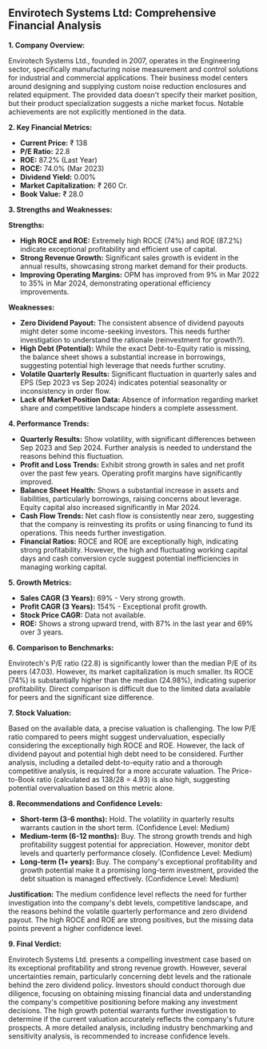 ## Envirotech Systems Ltd: Comprehensive Financial Analysis

**1. Company Overview:**

Envirotech Systems Ltd., founded in 2007, operates in the Engineering sector, specifically manufacturing noise measurement and control solutions for industrial and commercial applications.  Their business model centers around designing and supplying custom noise reduction enclosures and related equipment.  The provided data doesn't specify their market position, but their product specialization suggests a niche market focus.  Notable achievements are not explicitly mentioned in the data.

**2. Key Financial Metrics:**

* **Current Price:** ₹ 138
* **P/E Ratio:** 22.8
* **ROE:** 87.2% (Last Year)
* **ROCE:** 74.0% (Mar 2023)
* **Dividend Yield:** 0.00%
* **Market Capitalization:** ₹ 260 Cr.
* **Book Value:** ₹ 28.0

**3. Strengths and Weaknesses:**

**Strengths:**

* **High ROCE and ROE:**  Extremely high ROCE (74%) and ROE (87.2%) indicate exceptional profitability and efficient use of capital.
* **Strong Revenue Growth:**  Significant sales growth is evident in the annual results, showcasing strong market demand for their products.
* **Improving Operating Margins:** OPM has improved from 9% in Mar 2022 to 35% in Mar 2024, demonstrating operational efficiency improvements.

**Weaknesses:**

* **Zero Dividend Payout:** The consistent absence of dividend payouts might deter some income-seeking investors.  This needs further investigation to understand the rationale (reinvestment for growth?).
* **High Debt (Potential):** While the exact Debt-to-Equity ratio is missing, the balance sheet shows a substantial increase in borrowings, suggesting potential high leverage that needs further scrutiny.
* **Volatile Quarterly Results:**  Significant fluctuation in quarterly sales and EPS (Sep 2023 vs Sep 2024) indicates potential seasonality or inconsistency in order flow.
* **Lack of Market Position Data:**  Absence of information regarding market share and competitive landscape hinders a complete assessment.


**4. Performance Trends:**

* **Quarterly Results:** Show volatility, with significant differences between Sep 2023 and Sep 2024.  Further analysis is needed to understand the reasons behind this fluctuation.
* **Profit and Loss Trends:**  Exhibit strong growth in sales and net profit over the past few years.  Operating profit margins have significantly improved.
* **Balance Sheet Health:** Shows a substantial increase in assets and liabilities, particularly borrowings, raising concerns about leverage.  Equity capital also increased significantly in Mar 2024.
* **Cash Flow Trends:** Net cash flow is consistently near zero, suggesting that the company is reinvesting its profits or using financing to fund its operations.  This needs further investigation.
* **Financial Ratios:** ROCE and ROE are exceptionally high, indicating strong profitability.  However, the high and fluctuating working capital days and cash conversion cycle suggest potential inefficiencies in managing working capital.

**5. Growth Metrics:**

* **Sales CAGR (3 Years):** 69% -  Very strong growth.
* **Profit CAGR (3 Years):** 154% -  Exceptional profit growth.
* **Stock Price CAGR:** Data not available.
* **ROE:**  Shows a strong upward trend, with 87% in the last year and 69% over 3 years.

**6. Comparison to Benchmarks:**

Envirotech's P/E ratio (22.8) is significantly lower than the median P/E of its peers (47.03).  However, its market capitalization is much smaller.  Its ROCE (74%) is substantially higher than the median (24.98%), indicating superior profitability.  Direct comparison is difficult due to the limited data available for peers and the significant size difference.

**7. Stock Valuation:**

Based on the available data, a precise valuation is challenging.  The low P/E ratio compared to peers might suggest undervaluation, especially considering the exceptionally high ROCE and ROE.  However, the lack of dividend payout and potential high debt need to be considered.  Further analysis, including a detailed debt-to-equity ratio and a thorough competitive analysis, is required for a more accurate valuation.  The Price-to-Book ratio (calculated as 138/28 = 4.93) is also high, suggesting potential overvaluation based on this metric alone.

**8. Recommendations and Confidence Levels:**

* **Short-term (3-6 months):** Hold.  The volatility in quarterly results warrants caution in the short term.  (Confidence Level: Medium)
* **Medium-term (6-12 months):** Buy.  The strong growth trends and high profitability suggest potential for appreciation.  However, monitor debt levels and quarterly performance closely. (Confidence Level: Medium)
* **Long-term (1+ years):** Buy.  The company's exceptional profitability and growth potential make it a promising long-term investment, provided the debt situation is managed effectively. (Confidence Level: Medium)

**Justification:** The medium confidence level reflects the need for further investigation into the company's debt levels, competitive landscape, and the reasons behind the volatile quarterly performance and zero dividend payout.  The high ROCE and ROE are strong positives, but the missing data points prevent a higher confidence level.

**9. Final Verdict:**

Envirotech Systems Ltd. presents a compelling investment case based on its exceptional profitability and strong revenue growth.  However, several uncertainties remain, particularly concerning debt levels and the rationale behind the zero dividend policy.  Investors should conduct thorough due diligence, focusing on obtaining missing financial data and understanding the company's competitive positioning before making any investment decisions.  The high growth potential warrants further investigation to determine if the current valuation accurately reflects the company's future prospects.  A more detailed analysis, including industry benchmarking and sensitivity analysis, is recommended to increase confidence levels.
